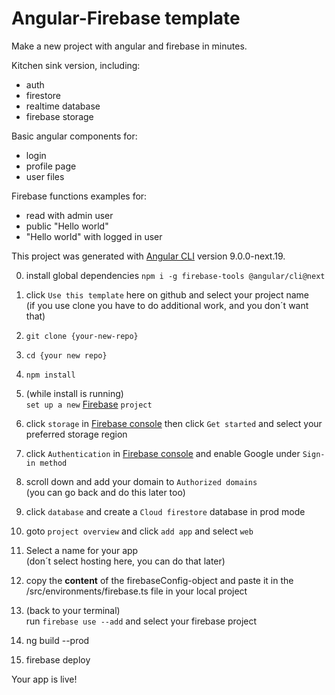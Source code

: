 # Angular-Firebase template

Make a new project with angular and firebase in minutes.

Kitchen sink version, including:  
  * auth
  * firestore
  * realtime database
  * firebase storage

Basic angular components for:
  * login
  * profile page
  * user files

Firebase functions examples for:  
  * read with admin user
  * public "Hello world"
  * "Hello world" with logged in user

This project was generated with [Angular CLI](https://github.com/angular/angular-cli) version 9.0.0-next.19.

0. install global dependencies `npm i -g firebase-tools @angular/cli@next`

0. click `Use this template` here on github and select your project name  
(if you use clone you have to do additional work, and you don´t want that)

0. `git clone {your-new-repo}`

0. `cd {your new repo}`

0. `npm install`

0. (while install is running)  
 `set up a new` [Firebase](https://console.firebase.google.com/) `project`  

0. click `storage` in [Firebase console](https://console.firebase.google.com/) then click `Get started` and select your preferred storage region

0. click `Authentication` in [Firebase console](https://console.firebase.google.com/) and enable Google under `Sign-in method`

0. scroll down and add your domain to `Authorized domains`  
(you can go back and do this later too)

0. click `database` and create a `Cloud firestore` database in prod mode

0. goto `project overview` and click `add app` and select `web`

0. Select a name for your app  
(don´t select hosting here, you can do that later)

0. copy the __content__ of the firebaseConfig-object and paste it in the /src/environments/firebase.ts file in your local project

0. (back to your terminal)  
run `firebase use --add` and select your firebase project

0. ng build --prod

0. firebase deploy

Your app is live!
